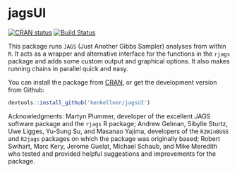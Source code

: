 jagsUI
==========

[![CRAN status](https://www.r-pkg.org/badges/version/jagsUI)](https://cran.r-project.org/web/packages/jagsUI/index.html)
[![Build Status](https://travis-ci.org/kenkellner/jagsUI.svg?branch=master)](https://travis-ci.org/kenkellner/jagsUI)

This package runs `JAGS` (Just Another Gibbs Sampler) analyses from within `R`. It acts as a wrapper and alternative interface for the functions in the `rjags` package and adds some custom output and graphical options. It also makes running chains in parallel quick and easy.

You can install the package from [CRAN](https://cran.r-project.org/web/packages/jagsUI/index.html), or get the development version from Github:

```r
devtools::install_github('kenkellner/jagsUI')
```

Acknowledgments: Martyn Plummer, developer of the excellent JAGS software package and the `rjags` R package;  Andrew Gelman, Sibylle Sturtz, Uwe Ligges, Yu-Sung Su, and Masanao Yajima, developers of the `R2WinBUGS` and `R2jags` packages on which the package was originally based; Robert Swihart, Marc Kery, Jerome Guelat, Michael Schaub, and Mike Meredith who tested and provided helpful suggestions and improvements for the package.
